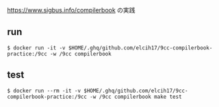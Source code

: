 https://www.sigbus.info/compilerbook の実践

## run

```
$ docker run -it -v $HOME/.ghq/github.com/elcih17/9cc-compilerbook-practice:/9cc -w /9cc compilerbook
```
## test

```
$ docker run --rm -it -v $HOME/.ghq/github.com/elcih17/9cc-compilerbook-practice:/9cc -w /9cc compilerbook make test
```
